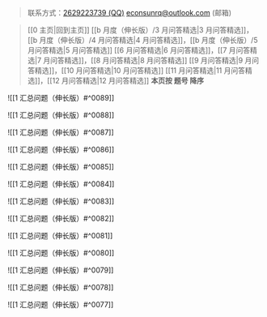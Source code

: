 > 联系方式：<a href="https://qm.qq.com/q/iA1sKuakak">2629223739 (QQ)</a> <a href="mailto:econsunrq@outlook.com">econsunrq@outlook.com (邮箱)</a>

> [[0 主页|回到主页]]
> [[b 月度（伸长版）/3 月问答精选|3 月问答精选]]，[[b 月度（伸长版）/4 月问答精选|4 月问答精选]]，[[b 月度（伸长版）/5 月问答精选|5 月问答精选]]
> [[6 月问答精选|6 月问答精选]]，[[7 月问答精选|7 月问答精选]]，[[8 月问答精选|8 月问答精选]]
> [[9 月问答精选|9 月问答精选]]，[[10 月问答精选|10 月问答精选]]
> [[11 月问答精选|11 月问答精选]]，[[12 月问答精选|12 月问答精选]]
> **本页按 题号 降序**

![[1 汇总问题（伸长版）#^0089]]

![[1 汇总问题（伸长版）#^0088]]

![[1 汇总问题（伸长版）#^0087]]

![[1 汇总问题（伸长版）#^0086]]

![[1 汇总问题（伸长版）#^0085]]

![[1 汇总问题（伸长版）#^0084]]

![[1 汇总问题（伸长版）#^0083]]

![[1 汇总问题（伸长版）#^0082]]

![[1 汇总问题（伸长版）#^0081]]

![[1 汇总问题（伸长版）#^0080]]

![[1 汇总问题（伸长版）#^0079]]

![[1 汇总问题（伸长版）#^0078]]

![[1 汇总问题（伸长版）#^0077]]